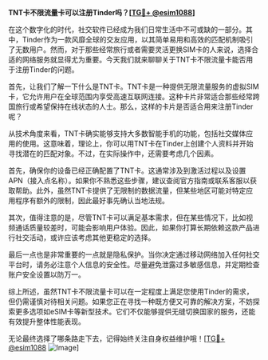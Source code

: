 **TNT卡不限流量卡可以注册Tinder吗？[[TG💪+ @esim1088](https://t.me/s/esim1088)]**

在这个数字化的时代，社交软件已经成为我们日常生活中不可或缺的一部分。其中，Tinder作为一款风靡全球的交友应用，以其简单易用和高效的匹配机制吸引了无数用户。然而，对于那些经常旅行或者需要灵活更换SIM卡的人来说，选择合适的网络服务就显得尤为重要。今天我们就来聊聊关于TNT卡不限流量卡能否用于注册Tinder的问题。

首先，让我们了解一下什么是TNT卡。TNT卡是一种提供无限流量服务的虚拟SIM卡，它允许用户在全球范围内享受高速互联网连接。这种卡片非常适合那些经常跨国旅行或希望保持在线状态的人士。那么，这样的卡片是否适合用来注册Tinder呢？

从技术角度来看，TNT卡确实能够支持大多数智能手机的功能，包括社交媒体应用的使用。这意味着，理论上，你可以用TNT卡在Tinder上创建个人资料并开始寻找潜在的匹配对象。不过，在实际操作中，还需要考虑几个因素。

首先，确保你的设备已经正确配置了TNT卡。这通常涉及到激活过程以及设置APN（接入点名称）。如果你不熟悉这些步骤，建议查阅官方指南或联系客服以获取帮助。此外，虽然TNT卡提供了无限制的数据流量，但某些地区可能对特定应用程序有额外的限制，因此最好事先确认当地法规。

其次，值得注意的是，尽管TNT卡可以满足基本需求，但在某些情况下，比如视频通话质量较差时，可能会影响用户体验。因此，如果你打算长期依赖这款产品进行社交活动，或许应该考虑其他更稳定的选择。

最后一点也是非常重要的一点就是隐私保护。当你决定通过移动网络加入任何社交平台时，请务必注意个人信息的安全性。尽量避免泄露过多敏感信息，并定期检查账户安全设置以防万一。

综上所述，虽然TNT卡不限流量卡可以在一定程度上满足您使用Tinder的需求，但仍需谨慎对待相关问题。如果您正在寻找一种既方便又可靠的解决方案，不妨探索更多选项如eSIM卡等新型技术。它们不仅能够提供无缝切换国家的服务，还能有效提升整体性能表现。

无论最终选择了哪条路走下去，记得始终关注自身权益维护哦！[[TG💪+ @esim1088](https://t.me/s/esim1088) ![Image](https://i.postimg.cc/4NQfJmqS/Snipaste-2025-05-13-00-14-12.png)]